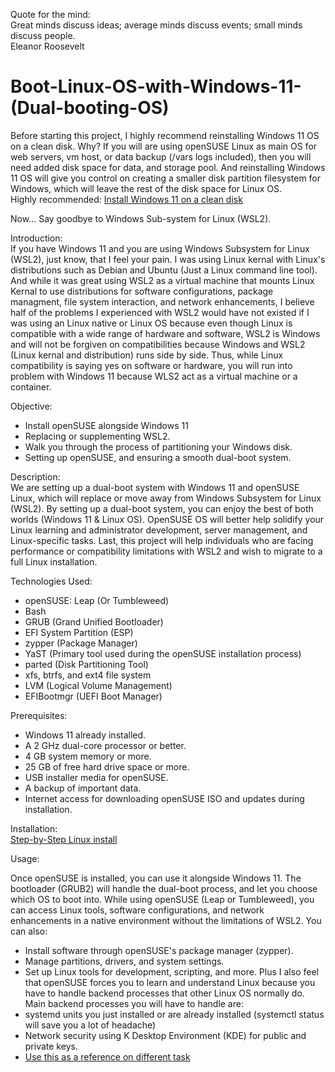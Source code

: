Quote for the mind:    
Great minds discuss ideas; average minds discuss events; small minds discuss people.    
Eleanor Roosevelt

# Boot-Linux-OS-with-Windows-11-(Dual-booting-OS)
Before starting this project, I highly recommend reinstalling Windows 11 OS on a clean disk. Why? If you will are using openSUSE Linux as main OS for web servers, vm host, or data backup (/vars logs included), then you will need added disk space for data, and storage pool. And reinstalling Windows 11 OS will give you control on creating a smaller disk partition filesystem for Windows, which will leave the rest of the disk space for Linux OS.   
Highly recommended: [Install Windows 11 on a clean disk](https://github.com/axruffin2055/How-to-install-Windows-11-on-a-clean-disk)

Now...
Say goodbye to Windows Sub-system for Linux (WSL2).

Introduction:    
If you have Windows 11 and you are using Windows Subsystem for Linux (WSL2), just know, that I feel your pain. I was using Linux kernal 
with Linux's distributions such as Debian and Ubuntu (Just a Linux command line tool). And while it was great using WSL2 as a virtual machine
that mounts Linux Kernal to use distributions for software configurations, package managment, file system interaction, and network enhancements,
I believe half of the problems I experienced with WSL2 would have not existed if I was using an Linux native or Linux OS because even though
Linux is compatible with a wide range of hardware and software, WSL2 is Windows and will not be forgiven on compatibilities because Windows and WSL2
(Linux kernal and distribution) runs side by side. Thus, while Linux compatibility is saying yes on software or hardware, you will run into  
problem with Windows 11 because WLS2 act as a virtual machine or a container.

Objective:
- Install openSUSE alongside Windows 11
- Replacing or supplementing WSL2.
- Walk you through the process of partitioning your Windows disk.
- Setting up openSUSE, and ensuring a smooth dual-boot system.


Description:    
We are setting up a dual-boot system with Windows 11 and openSUSE Linux, which will replace or move away from Windows Subsystem for Linux (WSL2). By setting up a dual-boot system, you can enjoy the best of both worlds (Windows 11 & Linux OS). OpenSUSE OS will better help solidify your Linux learning and administrator development, server management, and Linux-specific tasks. Last, this project will help individuals who are facing performance or compatibility limitations with WSL2 and wish to migrate to a full Linux installation.


Technologies Used: 
- openSUSE: Leap (Or Tumbleweed)
- Bash
- GRUB           (Grand Unified Bootloader)
- EFI System Partition (ESP)
- zypper         (Package Manager)
- YaST           (Primary tool used during the openSUSE installation process)
- parted         (Disk Partitioning Tool)
- xfs, btrfs, and ext4 file system
- LVM            (Logical Volume Management)
- EFIBootmgr     (UEFI Boot Manager)

Prerequisites:
- Windows 11 already installed.
- A 2 GHz dual-core processor or better.
- 4 GB system memory or more.
- 25 GB of free hard drive space or more.
- USB installer media for openSUSE.
- A backup of important data.
- Internet access for downloading openSUSE ISO and updates during installation.

Installation:  
[Step-by-Step Linux install](https://github.com/axruffin2055/Dual-booting-Operating-System-_-Linux-OS-with-Windows-11-OS/blob/main/Step-by-Step%20install%20openSUSE%20OS%20dual%20booting%20with%20Windows%2011)  

Usage:

Once openSUSE is installed, you can use it alongside Windows 11. The bootloader (GRUB2) will handle the dual-boot process, and let you choose which OS to boot into. While using openSUSE (Leap or Tumbleweed), you can access Linux tools, software configurations, and network enhancements in a native environment without the limitations of WSL2.
You can also:
- Install software through openSUSE's package manager (zypper).
- Manage partitions, drivers, and system settings.
- Set up Linux tools for development, scripting, and more.
Plus I also feel that openSUSE forces you to learn and understand Linux because you have to handle backend processes that other Linux OS normally do.
Main backend processes you will have to handle are:
- systemd units you just installed or are already installed (systemctl status <packageName> will save you a lot of headache)
- Network security using K Desktop Environment (KDE) for public and private keys.
- [Use this as a reference on different task](https://github.com/axruffin2055/Linux-System-Admin-Task-Reference)
